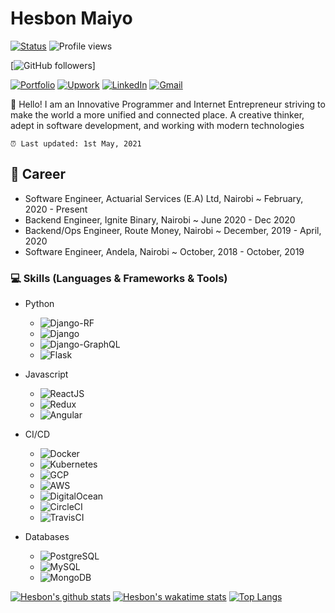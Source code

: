 # Hesbon Maiyo

[![Status](https://img.shields.io/badge/Status-Open_for_offers%20-brightgreen.svg)](https://github.com/Hesbon5600)
![Profile views](https://gpvc.arturio.dev/Hesbon5600)

[![GitHub followers](https://img.shields.io/github/followers/Hesbon5600.svg?style=social&label=Follow)]

[![Portfolio](https://img.shields.io/badge/Portfolio-Hesbon%20Maiyo-pink.svg?logo=http://vectorlogo4u.com/wp-content/uploads/2016/02/RASPBERRY-PI-LOGO-VECTOR.png)](https://hesbon.me/)
[![Upwork](https://img.shields.io/badge/Upwork-Hesbon-green?style=flat&logo=Upwork&logoColor=green&link=https://www.upwork.com/freelancers/~01cd4a3e225c09c1d4)](https://www.upwork.com/freelancers/~01cd4a3e225c09c1d4)
[![LinkedIn](https://img.shields.io/badge/LinkedIn-Hesbon-blue?style=flat&logo=Linkedin&logoColor=blue&link=https://www.linkedin.com/in/hesbon-kiptoo-maiyo/)](https://www.linkedin.com/in/hesbon-kiptoo-maiyo/)
[![Gmail](https://img.shields.io/badge/Email-hesbonkiptoo5600@gmail.com-d14836?style=flat&logo=Gmail&logoColor=red&link=mailto:hesbonkiptoo5600@gmail.com)](mailto:hesbonkiptoo5600@gmail.com)

👋 Hello! I am an Innovative Programmer and Internet Entrepreneur striving to make the world a more unified and connected place. A creative thinker, adept in software development, and working with modern technologies

`⏰ Last updated: 1st May, 2021`

## 💼 Career

- Software Engineer, Actuarial Services (E.A) Ltd, Nairobi ~ February, 2020 - Present
- Backend Engineer, Ignite Binary, Nairobi ~ June 2020 - Dec 2020
- Backend/Ops Engineer, Route Money, Nairobi ~ December, 2019 - April, 2020
- Software Engineer, Andela, Nairobi ~ October, 2018 - October, 2019

### 💻 Skills (Languages & Frameworks & Tools)

- Python

  - ![Django-RF](https://progress-bar.dev/93/?title=Django-RF&width=90)
  - ![Django](https://progress-bar.dev/92/?title=Django&width=90)
  - ![Django-GraphQL](https://progress-bar.dev/93/?title=Django-GraphQL&width=90)
  - ![Flask](https://progress-bar.dev/90/?title=Flask&width=90)

- Javascript
  - ![ReactJS](https://progress-bar.dev/71/?title=ReactJS&width=90)
  - ![Redux](https://progress-bar.dev/70/?title=Redux&width=90)
  - ![Angular](https://progress-bar.dev/50/?title=Angular&width=90)
- CI/CD
  - ![Docker](https://progress-bar.dev/85/?title=Docker&width=90)
  - ![Kubernetes](https://progress-bar.dev/80/?title=Kubernetes&width=90)
  - ![GCP](https://progress-bar.dev/83/?title=GCP&width=90)
  - ![AWS](https://progress-bar.dev/78/?title=AWS&width=90)
  - ![DigitalOcean](https://progress-bar.dev/89/?title=DigitalOcean&width=90)
  - ![CircleCI](https://progress-bar.dev/95/?title=CircleCI&width=90)
  - ![TravisCI](https://progress-bar.dev/92/?title=TravisCI&width=90)
- Databases
  - ![PostgreSQL](https://progress-bar.dev/90/?title=PostgreSQL&width=90)
  - ![MySQL](https://progress-bar.dev/89/?title=MySQL&width=90)
  - ![MongoDB](https://progress-bar.dev/87/?title=MongoDB&width=90)


[![Hesbon's github stats](https://github-readme-stats.vercel.app/api?username=Hesbon5600&show_icons=true&custom_title=My+GtHub+Stats)](https://github.com/Hesbon5600)
[![Hesbon's wakatime stats](https://github-readme-stats.vercel.app/api/wakatime?username=Hesbon&layout=compact&custom_title=My+Last+7+days+Wakatime+Stats)](https://github.com/Hesbon5600)
[![Top Langs](https://github-readme-stats.vercel.app/api/top-langs/?username=Hesbon5600&hide=jupyter%20notebook,css&langs_count=7)](https://github.com/Hesbon5600)
